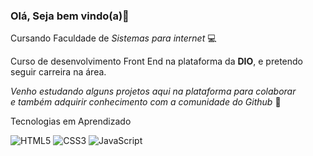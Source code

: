### Olá, Seja bem vindo(a)👋

Cursando Faculdade de *Sistemas para internet* :computer:

Curso de desenvolvimento Front End na plataforma da **DIO**, e pretendo seguir carreira na área. 

*Venho estudando alguns projetos aqui na plataforma para colaborar <br>
e também adquirir conhecimento com a comunidade do Github* :notebook:


Tecnologias em Aprendizado


![HTML5](https://img.shields.io/badge/html5-%23E34F26.svg?style=for-the-badge&logo=html5&logoColor=white)
![CSS3](https://img.shields.io/badge/css3-%231572B6.svg?style=for-the-badge&logo=css3&logoColor=white)
![JavaScript](https://img.shields.io/badge/javascript-%23323330.svg?style=for-the-badge&logo=javascript&logoColor=%23F7DF1E)

